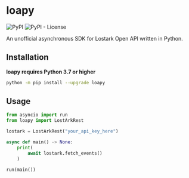 # loapy

![PyPI](https://img.shields.io/pypi/v/loapy?logo=pypi)
![PyPI - License](https://img.shields.io/pypi/l/loapy)

An unofficial asynchronous SDK for Lostark Open API written in Python.

## Installation

**loapy requires Python 3.7 or higher**

```sh
python -m pip install --upgrade loapy
```

## Usage

```python
from asyncio import run
from loapy import LostArkRest

lostark = LostArkRest("your_api_key_here")

async def main() -> None:
    print(
        await lostark.fetch_events()
    )

run(main())
```